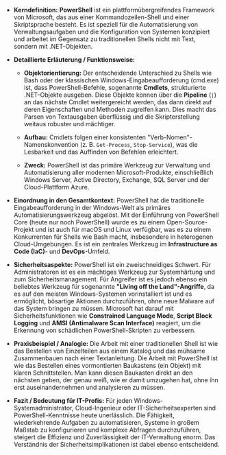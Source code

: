 - **Kerndefinition:** **PowerShell** ist ein plattformübergreifendes Framework von Microsoft, das aus einer Kommandozeilen-Shell und einer Skriptsprache besteht. Es ist speziell für die Automatisierung von Verwaltungsaufgaben und die Konfiguration von Systemen konzipiert und arbeitet im Gegensatz zu traditionellen Shells nicht mit Text, sondern mit .NET-Objekten.
    
- **Detaillierte Erläuterung / Funktionsweise:**
    
    - **Objektorientierung:** Der entscheidende Unterschied zu Shells wie Bash oder der klassischen Windows-Eingabeaufforderung (cmd.exe) ist, dass PowerShell-Befehle, sogenannte **Cmdlets**, strukturierte .NET-Objekte ausgeben. Diese Objekte können über die **Pipeline** (`|`) an das nächste Cmdlet weitergereicht werden, das dann direkt auf deren Eigenschaften und Methoden zugreifen kann. Dies macht das Parsen von Textausgaben überflüssig und die Skripterstellung weitaus robuster und mächtiger.
        
    - **Aufbau:** Cmdlets folgen einer konsistenten "Verb-Nomen"-Namenskonvention (z. B. `Get-Process`, `Stop-Service`), was die Lesbarkeit und das Auffinden von Befehlen erleichtert.
        
    - **Zweck:** PowerShell ist das primäre Werkzeug zur Verwaltung und Automatisierung aller modernen Microsoft-Produkte, einschließlich Windows Server, Active Directory, Exchange, SQL Server und der Cloud-Plattform Azure.
        
- **Einordnung in den Gesamtkontext:** PowerShell hat die traditionelle Eingabeaufforderung in der Windows-Welt als primäres Automatisierungswerkzeug abgelöst. Mit der Einführung von PowerShell Core (heute nur noch PowerShell) wurde es zu einem Open-Source-Projekt und ist auch für macOS und Linux verfügbar, was es zu einem Konkurrenten für Shells wie Bash macht, insbesondere in heterogenen Cloud-Umgebungen. Es ist ein zentrales Werkzeug im **Infrastructure as Code (IaC)**- und **DevOps**-Umfeld.
    
- **Sicherheitsaspekte:** PowerShell ist ein zweischneidiges Schwert. Für Administratoren ist es ein mächtiges Werkzeug zur Systemhärtung und zum Sicherheitsmanagement. Für Angreifer ist es jedoch ebenso ein beliebtes Werkzeug für sogenannte **"Living off the Land"-Angriffe**, da es auf den meisten Windows-Systemen vorinstalliert ist und es ermöglicht, bösartige Aktionen durchzuführen, ohne neue Malware auf das System bringen zu müssen. Microsoft hat darauf mit Sicherheitsfunktionen wie **Constrained Language Mode**, **Script Block Logging** und **AMSI (Antimalware Scan Interface)** reagiert, um die Erkennung von schädlichen PowerShell-Skripten zu verbessern.
    
- **Praxisbeispiel / Analogie:** Die Arbeit mit einer traditionellen Shell ist wie das Bestellen von Einzelteilen aus einem Katalog und das mühsame Zusammenbauen nach einer Textanleitung. Die Arbeit mit PowerShell ist wie das Bestellen eines vormontierten Baukastens (ein Objekt) mit klaren Schnittstellen. Man kann diesen Baukasten direkt an den nächsten geben, der genau weiß, wie er damit umzugehen hat, ohne ihn erst auseinandernehmen und analysieren zu müssen.
    
- **Fazit / Bedeutung für IT-Profis:** Für jeden Windows-Systemadministrator, Cloud-Ingenieur oder IT-Sicherheitsexperten sind PowerShell-Kenntnisse heute unerlässlich. Die Fähigkeit, wiederkehrende Aufgaben zu automatisieren, Systeme in großem Maßstab zu konfigurieren und komplexe Abfragen durchzuführen, steigert die Effizienz und Zuverlässigkeit der IT-Verwaltung enorm. Das Verständnis der Sicherheitsimplikationen ist dabei ebenso entscheidend.
